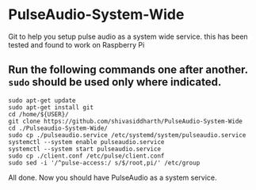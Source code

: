 # PulseAudio-System-Wide
 Git to help you setup pulse audio as a system wide service. this has been tested and found to work on Raspberry Pi

## Run the following commands one after another. ```sudo``` should be used only where indicated.            
```
sudo apt-get update     
sudo apt-get install git    
cd /home/${USER}/       
git clone https://github.com/shivasiddharth/PulseAudio-System-Wide       
cd ./Pulseaudio-System-Wide/      
sudo cp ./pulseaudio.service /etc/systemd/system/pulseaudio.service    
systemctl --system enable pulseaudio.service       
systemctl --system start pulseaudio.service       
sudo cp ./client.conf /etc/pulse/client.conf        
sudo sed -i '/^pulse-access:/ s/$/root,pi/' /etc/group    
```     
All done. Now you should have PulseAudio as a system service.     
